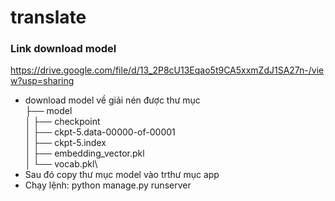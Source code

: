 # translate

### Link download model
https://drive.google.com/file/d/13_2P8cU13Eqao5t9CA5xxmZdJ1SA27n-/view?usp=sharing

- download model về giải nén được thư mục\
├── model\
│   ├── checkpoint\
│   ├── ckpt-5.data-00000-of-00001\
│   ├── ckpt-5.index\
│   ├── embedding_vector.pkl\
│   └── vocab.pkl\
- Sau đó copy thư mục model vào trthư mục app
- Chạy lệnh: python manage.py runserver
